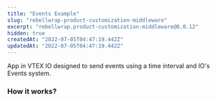 ```yaml
---
title: "Events Example"
slug: "rebellwrap-product-customization-middleware"
excerpt: "rebellwrap.product-customization-middleware@0.0.12"
hidden: true
createdAt: "2022-07-05T04:47:19.442Z"
updatedAt: "2022-07-05T04:47:19.442Z"
---
```

App in VTEX IO designed to send events using a time interval and IO's Events system.

### How it works?